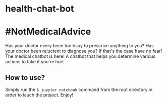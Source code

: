 # health-chat-bot

# #NotMedicalAdvice

Has your doctor every been too bsuy to prescrive anything to you?
Has your doctor been reluctent to diagnose you? If that's the case have no fear!
The medical chatbot is here!
A chatbot that helps you determine various actions to take if you're hurt

## How to use?

Simply run the `$ jupyter notebook` command from the root directory in order to lauch the project. Enjoy!

